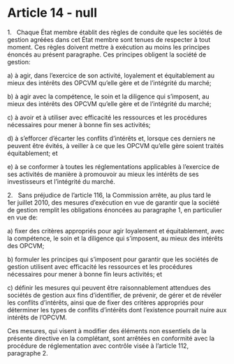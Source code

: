 # Article 14 - null


1.   Chaque État membre établit des règles de conduite que les sociétés de gestion agréées dans cet État membre sont tenues de respecter à tout moment. Ces règles doivent mettre à exécution au moins les principes énoncés au présent paragraphe. Ces principes obligent la société de gestion:

a) à agir, dans l’exercice de son activité, loyalement et équitablement au mieux des intérêts des OPCVM qu’elle gère et de l’intégrité du marché;

b) à agir avec la compétence, le soin et la diligence qui s’imposent, au mieux des intérêts des OPCVM qu’elle gère et de l’intégrité du marché;

c) à avoir et à utiliser avec efficacité les ressources et les procédures nécessaires pour mener à bonne fin ses activités;

d) à s’efforcer d’écarter les conflits d’intérêts et, lorsque ces derniers ne peuvent être évités, à veiller à ce que les OPCVM qu’elle gère soient traités équitablement; et

e) à se conformer à toutes les réglementations applicables à l’exercice de ses activités de manière à promouvoir au mieux les intérêts de ses investisseurs et l’intégrité du marché.

2.   Sans préjudice de l’article 116, la Commission arrête, au plus tard le 1er juillet 2010, des mesures d’exécution en vue de garantir que la société de gestion remplit les obligations énoncées au paragraphe 1, en particulier en vue de:

a) fixer des critères appropriés pour agir loyalement et équitablement, avec la compétence, le soin et la diligence qui s’imposent, au mieux des intérêts des OPCVM;

b) formuler les principes qui s’imposent pour garantir que les sociétés de gestion utilisent avec efficacité les ressources et les procédures nécessaires pour mener à bonne fin leurs activités; et

c) définir les mesures qui peuvent être raisonnablement attendues des sociétés de gestion aux fins d’identifier, de prévenir, de gérer et de révéler les conflits d’intérêts, ainsi que de fixer des critères appropriés pour déterminer les types de conflits d’intérêts dont l’existence pourrait nuire aux intérêts de l’OPCVM.

Ces mesures, qui visent à modifier des éléments non essentiels de la présente directive en la complétant, sont arrêtées en conformité avec la procédure de réglementation avec contrôle visée à l’article 112, paragraphe 2.
